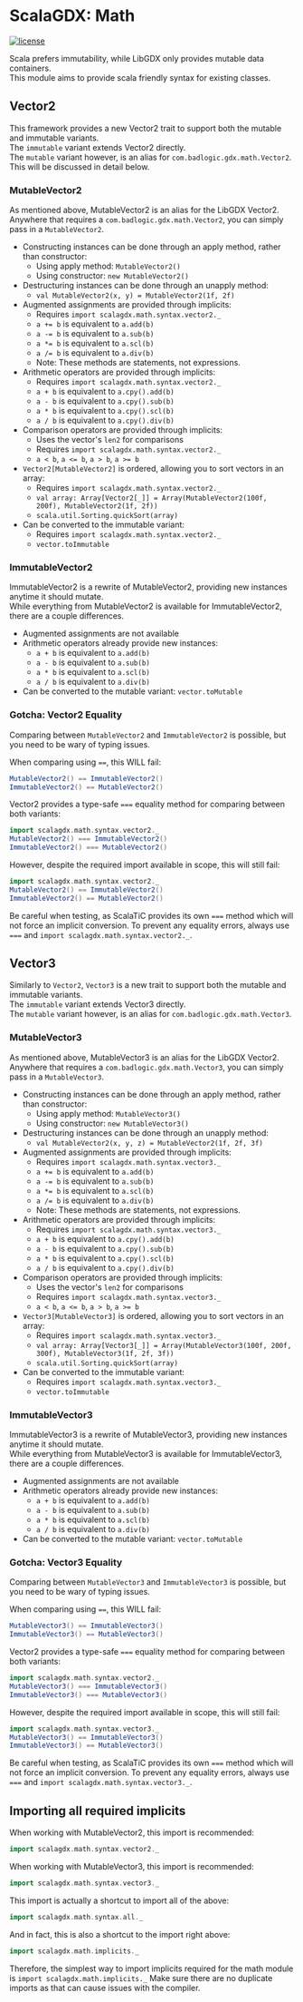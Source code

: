 # ScalaGDX: Math
[![license](https://img.shields.io/badge/license-MIT-green)](https://opensource.org/licenses/MIT)

Scala prefers immutability, while LibGDX only provides mutable data containers.  
This module aims to provide scala friendly syntax for existing classes.

## Vector2

This framework provides a new Vector2 trait to support both the mutable and immutable variants.  
The ``immutable`` variant extends Vector2 directly.  
The ``mutable`` variant however, is an alias for ``com.badlogic.gdx.math.Vector2``.  
This will be discussed in detail below.

### MutableVector2

As mentioned above, MutableVector2 is an alias for the LibGDX Vector2.  
Anywhere that requires a ``com.badlogic.gdx.math.Vector2``, you can simply pass in a
``MutableVector2``.

- Constructing instances can be done through an apply method, rather than constructor:
  - Using apply method: ``MutableVector2()``
  - Using constructor: ``new MutableVector2()``
- Destructuring instances can be done through an unapply method:
  - ``val MutableVector2(x, y) = MutableVector2(1f, 2f)``
- Augmented assignments are provided through implicits:
  - Requires ``import scalagdx.math.syntax.vector2._``
  - ``a += b`` is equivalent to ``a.add(b)``
  - ``a -= b`` is equivalent to ``a.sub(b)``
  - ``a *= b`` is equivalent to ``a.scl(b)``
  - ``a /= b`` is equivalent to ``a.div(b)``
  - Note: These methods are statements, not expressions.
- Arithmetic operators are provided through implicits:
  - Requires ``import scalagdx.math.syntax.vector2._``
  - ``a + b`` is equivalent to ``a.cpy().add(b)``
  - ``a - b`` is equivalent to ``a.cpy().sub(b)``
  - ``a * b`` is equivalent to ``a.cpy().scl(b)``
  - ``a / b`` is equivalent to ``a.cpy().div(b)``
- Comparison operators are provided through implicits:
  - Uses the vector's ``len2`` for comparisons
  - Requires ``import scalagdx.math.syntax.vector2._``
  - ``a < b``, ``a <= b``, ``a > b``, ``a >= b``
- ``Vector2[MutableVector2]`` is ordered, allowing you to sort vectors in an array:
  - Requires ``import scalagdx.math.syntax.vector2._``
  - ``val array: Array[Vector2[_]] = Array(MutableVector2(100f, 200f), MutableVector2(1f, 2f))``
  - ``scala.util.Sorting.quickSort(array)``
- Can be converted to the immutable variant:
  - Requires ``import scalagdx.math.syntax.vector2._``
  - ``vector.toImmutable``
  
### ImmutableVector2

ImmutableVector2 is a rewrite of MutableVector2, providing new instances anytime it should mutate.  
While everything from MutableVector2 is available for ImmutableVector2, there are a couple differences.

- Augmented assignments are not available
- Arithmetic operators already provide new instances:
  - ``a + b`` is equivalent to ``a.add(b)``
  - ``a - b`` is equivalent to ``a.sub(b)``
  - ``a * b`` is equivalent to ``a.scl(b)``
  - ``a / b`` is equivalent to ``a.div(b)``
- Can be converted to the mutable variant: ``vector.toMutable``
  
### Gotcha: Vector2 Equality

Comparing between ``MutableVector2`` and ``ImmutableVector2`` is possible, but you need to be wary of typing issues.

When comparing using ``==``, this WILL fail:
```scala
MutableVector2() == ImmutableVector2()
ImmutableVector2() == MutableVector2()
```
Vector2 provides a type-safe ``===`` equality method for comparing between both variants:
```scala
import scalagdx.math.syntax.vector2._
MutableVector2() === ImmutableVector2()
ImmutableVector2() === MutableVector2()
```
However, despite the required import available in scope, this will still fail:
```scala
import scalagdx.math.syntax.vector2._
MutableVector2() == ImmutableVector2()
ImmutableVector2() == MutableVector2()
```

Be careful when testing, as ScalaTiC provides its own ``===`` method which will not force an implicit conversion.
To prevent any equality errors, always use ``===`` and ``import scalagdx.math.syntax.vector2._``.

## Vector3

Similarly to ``Vector2``, ``Vector3`` is a new trait to support both the mutable and immutable variants.  
The ``immutable`` variant extends Vector3 directly.  
The ``mutable`` variant however, is an alias for ``com.badlogic.gdx.math.Vector3``.  

### MutableVector3

As mentioned above, MutableVector3 is an alias for the LibGDX Vector2.  
Anywhere that requires a ``com.badlogic.gdx.math.Vector3``, you can simply pass in a
``MutableVector3``.

- Constructing instances can be done through an apply method, rather than constructor:
  - Using apply method: ``MutableVector3()``
  - Using constructor: ``new MutableVector3()``
- Destructuring instances can be done through an unapply method:
  - ``val MutableVector2(x, y, z) = MutableVector2(1f, 2f, 3f)``
- Augmented assignments are provided through implicits:
  - Requires ``import scalagdx.math.syntax.vector3._``
  - ``a += b`` is equivalent to ``a.add(b)``
  - ``a -= b`` is equivalent to ``a.sub(b)``
  - ``a *= b`` is equivalent to ``a.scl(b)``
  - ``a /= b`` is equivalent to ``a.div(b)``
  - Note: These methods are statements, not expressions.
- Arithmetic operators are provided through implicits:
  - Requires ``import scalagdx.math.syntax.vector3._``
  - ``a + b`` is equivalent to ``a.cpy().add(b)``
  - ``a - b`` is equivalent to ``a.cpy().sub(b)``
  - ``a * b`` is equivalent to ``a.cpy().scl(b)``
  - ``a / b`` is equivalent to ``a.cpy().div(b)``
- Comparison operators are provided through implicits:
  - Uses the vector's ``len2`` for comparisons
  - Requires ``import scalagdx.math.syntax.vector3._``
  - ``a < b``, ``a <= b``, ``a > b``, ``a >= b``
- ``Vector3[MutableVector3]`` is ordered, allowing you to sort vectors in an array:
  - Requires ``import scalagdx.math.syntax.vector3._``
  - ``val array: Array[Vector3[_]] = Array(MutableVector3(100f, 200f, 300f), MutableVector3(1f, 2f, 3f))``
  - ``scala.util.Sorting.quickSort(array)``
- Can be converted to the immutable variant:
  - Requires ``import scalagdx.math.syntax.vector3._``
  - ``vector.toImmutable``
  
### ImmutableVector3

ImmutableVector3 is a rewrite of MutableVector3, providing new instances anytime it should mutate.  
While everything from MutableVector3 is available for ImmutableVector3, there are a couple differences.

- Augmented assignments are not available
- Arithmetic operators already provide new instances:
  - ``a + b`` is equivalent to ``a.add(b)``
  - ``a - b`` is equivalent to ``a.sub(b)``
  - ``a * b`` is equivalent to ``a.scl(b)``
  - ``a / b`` is equivalent to ``a.div(b)``
- Can be converted to the mutable variant: ``vector.toMutable``
  
### Gotcha: Vector3 Equality

Comparing between ``MutableVector3`` and ``ImmutableVector3`` is possible, but you need to be wary of typing issues.

When comparing using ``==``, this WILL fail:
```scala
MutableVector3() == ImmutableVector3()
ImmutableVector3() == MutableVector3()
```
Vector2 provides a type-safe ``===`` equality method for comparing between both variants:
```scala
import scalagdx.math.syntax.vector2._
MutableVector3() === ImmutableVector3()
ImmutableVector3() === MutableVector3()
```
However, despite the required import available in scope, this will still fail:
```scala
import scalagdx.math.syntax.vector3._
MutableVector3() == ImmutableVector3()
ImmutableVector3() == MutableVector3()
```

Be careful when testing, as ScalaTiC provides its own ``===`` method which will not force an implicit conversion.
To prevent any equality errors, always use ``===`` and ``import scalagdx.math.syntax.vector3._``.

## Importing all required implicits
When working with MutableVector2, this import is recommended:
```scala
import scalagdx.math.syntax.vector2._
```
When working with MutableVector3, this import is recommended:
```scala
import scalagdx.math.syntax.vector3._
```
This import is actually a shortcut to import all of the above:
```scala
import scalagdx.math.syntax.all._
```
And in fact, this is also a shortcut to the import right above:
```scala
import scalagdx.math.implicits._
```
Therefore, the simplest way to import implicits required for the math module is ``import scalagdx.math.implicits._``
Make sure there are no duplicate imports as that can cause issues with the compiler.